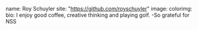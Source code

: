name: Roy Schuyler
site: "https://github.com/royschuyler"
image:
colorimg:
bio: I enjoy good coffee, creative thinking and playing golf. -So grateful for NSS
